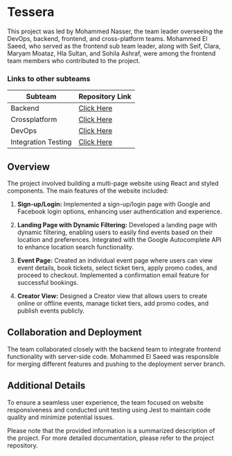 #  Tessera

This project was led by Mohammed Nasser, the team leader overseeing the DevOps, backend, frontend, and cross-platform teams. Mohammed El Saeed, who served as the frontend sub team leader, along with Seif, Clara, Maryam Moataz, Hla Sultan, and Sohila Ashraf, were among the frontend team members who contributed to the project.

### Links to other subteams
| **Subteam** | **Repository Link**|
|---------|----------------|
| Backend | [Click Here](https://github.com/mo-gaafar/tessera-backend)|
| Crossplatform | [Click Here](https://github.com/mo-gaafar/tessera-crossplatform)|
| DevOps | [Click Here](https://github.com/JeJo1/tessera-devops) |
| Integration Testing| [Click Here](https://github.com/mo-gaafar/tessera-integration-testing)|

## Overview
The project involved building a multi-page website using React and styled components. The main features of the website included:

1. **Sign-up/Login:** Implemented a sign-up/login page with Google and Facebook login options, enhancing user authentication and experience.

2. **Landing Page with Dynamic Filtering:** Developed a landing page with dynamic filtering, enabling users to easily find events based on their location and preferences. Integrated with the Google Autocomplete API to enhance location search functionality.

3. **Event Page:** Created an individual event page where users can view event details, book tickets, select ticket tiers, apply promo codes, and proceed to checkout. Implemented a confirmation email feature for successful bookings.

4. **Creator View:** Designed a Creator view that allows users to create online or offline events, manage ticket tiers, add promo codes, and publish events publicly.

## Collaboration and Deployment
The team collaborated closely with the backend team to integrate frontend functionality with server-side code. Mohammed El Saeed was responsible for merging different features and pushing to the deployment server branch.

## Additional Details
To ensure a seamless user experience, the team focused on website responsiveness and conducted unit testing using Jest to maintain code quality and minimize potential issues.

Please note that the provided information is a summarized description of the project. For more detailed documentation, please refer to the project repository.
